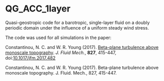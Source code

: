 # QG_ACC_1layer
Quasi-geostropic code for a barotropic, single-layer fluid on a doubly periodic domain under the influence of a uniform steady wind stress.

The code was used for all simulations in the paper:

Constantinou, N. C. and W. R. Young (2017). [Beta-plane turbulence above monoscale topography][topo-1layer]. _J. Fluid Mech._, **827**, 415-447, doi:[10.1017/jfm.2017.482][jfm-monoscale-doi]

[arXiv:1612.03374]: http://arxiv.org/abs/1612.03374
[arXiv:1612.03374]: http://arxiv.org/abs/1612.03374
[topo-1layer]:  http://www.navidconstantinou.com/publications/betaplane-topo-1.pdf
[jfm-monoscale-doi]: https://doi.org/10.1017/jfm.2017.482

Constantinou, N. C. and W. R. Young (2017). Beta-plane turbulence above monoscale topography. J. Fluid. Mech., 827, 415-447.
